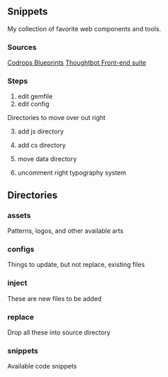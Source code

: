 ## Snippets

My collection of favorite web components and tools.

### Sources

[Codrops Blueprints](http://tympanus.net/codrops/category/blueprints/)
[Thoughtbot Front-end suite](https://thoughtbot.com/open-source#front-end)

### Steps
1. edit gemfile
2. edit config

Directories to move over out right

3. add js directory
4. add cs directory
6. move data directory

5. uncomment right typography system

## Directories

### assets

Patterns, logos, and other available arts

### configs

Things to update, but not replace, existing files

### inject

These are new files to be added

### replace

Drop all these into source directory

### snippets

Available code snippets


